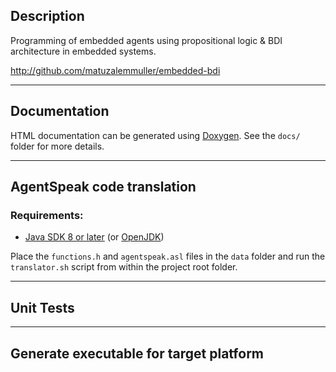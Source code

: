 ## Description

Programming of embedded agents using propositional logic & BDI architecture in embedded systems.

http://github.com/matuzalemmuller/embedded-bdi

----

## Documentation

HTML documentation can be generated using [Doxygen](https://www.doxygen.nl/download.html). See the `docs/` folder for more details.

----

## AgentSpeak code translation

### Requirements:
* [Java SDK 8 or later](https://www.oracle.com/br/java/technologies/javase/javase-jdk8-downloads.html) (or [OpenJDK](https://openjdk.java.net/))

Place the `functions.h` and `agentspeak.asl` files in the `data` folder and run the `translator.sh` script from within the project root folder.

----

## Unit Tests

----

## Generate executable for target platform